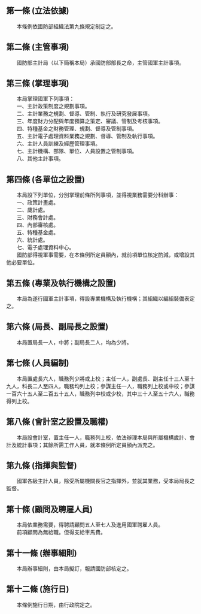 第一條 (立法依據)
-----------------
　　本條例依國防部組織法第九條規定制定之。  


第二條 (主管事項)
-----------------
　　國防部主計局（以下簡稱本局）承國防部部長之命，主管國軍主計事項。  


第三條 (掌理事項)
-----------------
　　本局掌理國軍下列事項：  
　　一、主計政策制度之規劃事項。  
　　二、主計業務之規劃、督導、管制、執行及研究發展事項。  
　　三、年度財力分配與年度預算之策定、審議、管制及考核事項。  
　　四、特種基金之財務管理、規劃、督導及管制事項。  
　　五、主計電子處理資料業務之規劃、督導、管制及執行事項。  
　　六、主計人員訓練及經歷管理事項。  
　　七、主計機構、部隊、單位、人員設置之管制事項。  
　　八、其他主計事項。  


第四條 (各單位之設置)
---------------------
　　本局設下列單位，分別掌理前條所列事項，並得視業務需要分科辦事：  
　　一、政策計畫處。  
　　二、歲計處。  
　　三、財務會計處。  
　　四、內部審核處。  
　　五、特種基金處。  
　　六、統計處。  
　　七、電子處理資料中心。  
　　國防部得視軍事需要，在本條例所定員額內，就前項單位核定酌減，或增設其他必要單位。  


第五條 (專業及執行機構之設置)
-----------------------------
　　本局為遂行國軍主計事項，得設專業機構及執行機構；其組織以編組裝備表定之。  


第六條 (局長、副局長之設置)
---------------------------
　　本局置局長一人，中將；副局長二人，均為少將。  


第七條 (人員編制)
-----------------
　　本局置處長六人，職務列少將或上校；主任一人，副處長、副主任十三人至十九人，科長二人至四人，職務均列上校；參謀主任一人，職務列上校或中校；參謀一百六十五人至二百五十五人，職務列中校或少校，其中三十人至五十六人，職務得列上校。  


第八條 (會計室之設置及職權)
---------------------------
　　本局設會計室，置主任一人，職務列上校，依法辦理本局與所屬機構歲計、會計及統計事項；其餘所需工作人員，就本條例所定員額內派充之。  


第九條 (指揮與監督)
-------------------
　　國軍各級主計人員，除受所屬機關長官之指揮外，並就其業務，受本局局長之監督。  


第十條 (顧問及聘雇人員)
-----------------------
　　本局依業務需要，得聘請顧問五人至七人及進用國軍聘雇人員。  
　　前項顧問為無給職。但得支給車馬費。  


第十一條 (辦事細則)
-------------------
　　本局辦事細則，由本局擬訂，報請國防部核定之。  


第十二條 (施行日)
-----------------
　　本條例施行日期，由行政院定之。